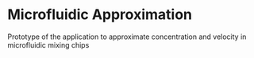 # Microfluidic Approximation
Prototype of the application to approximate concentration and velocity in microfluidic mixing chips
